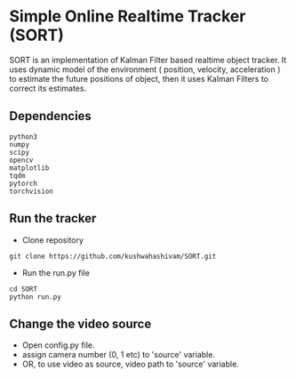 # Simple Online Realtime Tracker (SORT)
SORT is an implementation of Kalman Filter based realtime object tracker. It uses dynamic model of the environment ( position, velocity, acceleration ) to estimate the future positions of object, then it uses Kalman Filters to correct its estimates.

## Dependencies

```
python3
numpy
scipy
opencv
matplotlib
tqdm
pytorch
torchvision
```

## Run the tracker
- Clone repository
```
git clone https://github.com/kushwahashivam/SORT.git
```
- Run the run.py file
```
cd SORT
python run.py
```

## Change the video source
- Open config.py file.
- assign camera number (0, 1 etc) to 'source' variable.
- OR, to use video as source, video path to 'source' variable.